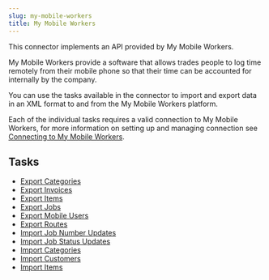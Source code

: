 ```yaml
---
slug: my-mobile-workers
title: My Mobile Workers
---
```

This connector implements an API provided by My Mobile Workers.

My Mobile Workers provide a software that allows trades people to log time remotely from their mobile phone so that their time can be accounted for internally by the company.

You can use the tasks available in the connector to import and export data in an XML format to and from the My Mobile Workers platform.

Each of the individual tasks requires a valid connection to My Mobile Workers, for more information on setting up and managing connection see [Connecting to My Mobile Workers](connecting-to-my-mobile-workers).

## Tasks
* [Export Categories](export-categories-from-my-mobile-workers)
* [Export Invoices](export-invoices-from-my-mobile-workers)
* [Export Items](export-items-from-my-mobile-workers)
* [Export Jobs](export-jobs-from-my-mobile-workers)
* [Export Mobile Users](export-mobile-users-from-my-mobile-workers)
* [Export Routes](export-routes-from-my-mobile-workers)
* [Import Job Number Updates](import-job-number-updates-to-my-mobile-workers)
* [Import Job Status Updates](import-job-status-updates-to-my-mobile-workers)
* [Import Categories](import-categories-to-my-mobile-workers)
* [Import Customers](import-customers-to-my-mobile-workers)
* [Import Items](import-items-to-my-mobile-workers)